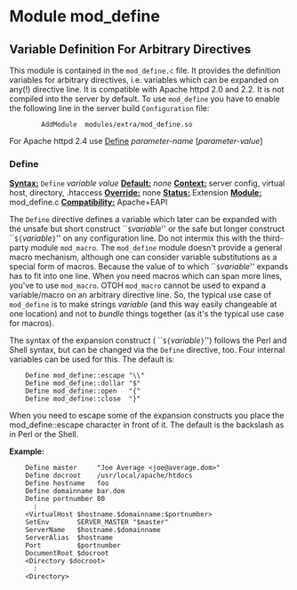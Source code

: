 # Module mod\_define

## Variable Definition For Arbitrary Directives

This module is contained in the `mod_define.c` file.
It provides the definition variables for arbitrary directives, i.e. variables which
can be expanded on any(!) directive line.
It is compatible with Apache httpd 2.0 and 2.2. It is not compiled into the server by default.
To use `mod_define` you have to enable the following line in the server build `Configuration` file:

```
        AddModule  modules/extra/mod_define.so
```
For Apache httpd 2.4 use [Define](https://httpd.apache.org/docs/2.4/mod/core.html#define) *parameter-name* [*parameter-value*]
### Define

 [**Syntax:**](directive-dict.html#Syntax) `Define` *variable* *value*
  [**Default:**](directive-dict.html#Default) *none*
  [**Context:**](directive-dict.html#Context) server config, virtual host, directory, .htaccess
  [**Override:**](directive-dict.html#Override) none
  [**Status:**](directive-dict.html#Status) Extension
  [**Module:**](directive-dict.html#Module) mod\_define.c
  [**Compatibility:**](directive-dict.html#Compatibility) Apache+EAPI

The `Define` directive defines a variable which later can be expanded
with the unsafe but short construct \`\``$`*variable*'' or the safe
but longer construct \`\``${`*variable*`}`'' on any configuration line.
Do not intermix this with the third-party module `mod_macro`.
The `mod_define` module doesn't provide a general macro mechanism,
although one can consider variable substitutions as a special form of macros.
Because the value of to which \`\``$`*variable*'' expands has
to fit into one line. When you need macros which can span more lines, you've to use `mod_macro`.
OTOH `mod_macro` cannot be used to expand a
variable/macro on an arbitrary directive line.
So, the typical use case of `mod_define` is to make strings *variable* (and this way easily changeable at one location)
and not to *bundle* things together (as it's the typical use case for macros).

The syntax of the expansion construct ( \`\``${`*variable*`}`'')
follows the Perl and Shell syntax, but can be changed via the `Define`
directive, too.
Four internal variables can be used for this. The default is:

```
    Define mod_define::escape "\\"
    Define mod_define::dollar "$"
    Define mod_define::open   "{"
    Define mod_define::close  "}"
```
When you need to escape some of the expansion constructs you place the
mod\_define::escape character in front of it.
The default is the backslash as in Perl or the Shell.

**Example:**

```
    Define master     "Joe Average <joe@average.dom>"
    Define docroot    /usr/local/apache/htdocs
    Define hostname   foo
    Define domainname bar.dom
    Define portnumber 80
      :
    <VirtualHost $hostname.$domainname:$portnumber>
    SetEnv       SERVER_MASTER "$master"
    ServerName   $hostname.$domainname
    ServerAlias  $hostname
    Port         $portnumber
    DocumentRoot $docroot
    <Directory $docroot>
      :
    <Directory>
```